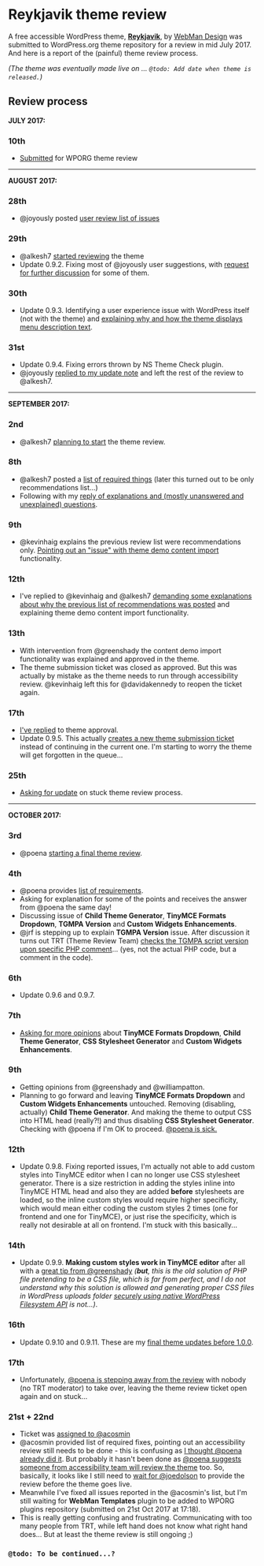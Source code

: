 # Reykjavik theme review

A free accessible WordPress theme, [**Reykjavik**](https://www.webmandesign.eu/portfolio/reykjavik-wordpress-theme/), by [WebMan Design](https://www.webmandesign.eu/) was submitted to WordPress.org theme repository for a review in mid July 2017. And here is a report of the (painful) theme review process.

*(The theme was eventually made live on ... `@todo: Add date when theme is released.`)*


## Review process

**JULY 2017:**

### 10th

- [Submitted](https://themes.trac.wordpress.org/ticket/44682) for WPORG theme review


---


**AUGUST 2017:**

### 28th

- @joyously posted [user review list of issues](https://themes.trac.wordpress.org/ticket/44682#comment:2)

### 29th

- @alkesh7 [started reviewing](https://themes.trac.wordpress.org/ticket/44682#comment:5) the theme
- Update 0.9.2. Fixing most of @joyously user suggestions, with [request for further discussion](https://themes.trac.wordpress.org/ticket/44682#comment:7) for some of them.

### 30th

- Update 0.9.3. Identifying a user experience issue with WordPress itself (not with the theme) and [explaining why and how the theme displays menu description text](https://themes.trac.wordpress.org/ticket/44682#comment:10).

### 31st

- Update 0.9.4. Fixing errors thrown by NS Theme Check plugin.
- @joyously [replied to my update note](https://themes.trac.wordpress.org/ticket/44682#comment:13) and left the rest of the review to @alkesh7.


---


**SEPTEMBER 2017:**

### 2nd

- @alkesh7 [planning to start](https://themes.trac.wordpress.org/ticket/44682#comment:14) the theme review.

### 8th

- @alkesh7 posted a [list of required things](https://themes.trac.wordpress.org/ticket/44682#comment:16) (later this turned out to be only recommendations list...)
- Following with my [reply of explanations and (mostly unanswered and unexplained) questions](https://themes.trac.wordpress.org/ticket/44682#comment:17).

### 9th

- @kevinhaig explains the previous review list were recommendations only. [Pointing out an "issue" with theme demo content import](https://themes.trac.wordpress.org/ticket/44682#comment:19) functionality.

### 12th

- I've replied to @kevinhaig and @alkesh7 [demanding some explanations about why the previous list of recommendations was posted](https://themes.trac.wordpress.org/ticket/44682#comment:21) and explaining theme demo content import functionality.

### 13th

- With intervention from @greenshady the content demo import functionality was explained and approved in the theme.
- The theme submission ticket was closed as approved. But this was actually by mistake as the theme needs to run through accessibility review. @kevinhaig left this for @davidakennedy to reopen the ticket again.

### 17th

- [I've replied](https://themes.trac.wordpress.org/ticket/44682#comment:28) to theme approval.
- Update 0.9.5. This actually [creates a new theme submission ticket](https://themes.trac.wordpress.org/ticket/46546) instead of continuing in the current one. I'm starting to worry the theme will get forgotten in the queue...

### 25th

- [Asking for update](https://themes.trac.wordpress.org/ticket/44682#comment:29) on stuck theme review process.


---


**OCTOBER 2017:**

### 3rd

- @poena [starting a final theme review](https://themes.trac.wordpress.org/ticket/44682#comment:30).

### 4th

- @poena provides [list of requirements](https://themes.trac.wordpress.org/ticket/46546#comment:3).
- Asking for explanation for some of the points and receives the answer from @poena the same day!
- Discussing issue of **Child Theme Generator**, **TinyMCE Formats Dropdown**, **TGMPA Version** and **Custom Widgets Enhancements**.
- @jrf is stepping up to explain **TGMPA Version** issue. After discussion it turns out TRT (Theme Review Team) [checks the TGMPA script version upon specific PHP comment](https://themes.trac.wordpress.org/ticket/46546#comment:14)... (yes, not the actual PHP code, but a comment in the code).

### 6th

- Update 0.9.6 and 0.9.7.

### 7th

- [Asking for more opinions](https://themes.trac.wordpress.org/ticket/46546#comment:21) about **TinyMCE Formats Dropdown**, **Child Theme Generator**, **CSS Stylesheet Generator** and **Custom Widgets Enhancements**.

### 9th

- Getting opinions from @greenshady and @williampatton.
- Planning to go forward and leaving **TinyMCE Formats Dropdown** and **Custom Widgets Enhancements** untouched. Removing (disabling, actually) **Child Theme Generator**. And making the theme to output CSS into HTML head (really?!) and thus disabling **CSS Stylesheet Generator**. Checking with @poena if I'm OK to proceed. [@poena is sick.](https://themes.trac.wordpress.org/ticket/46546#comment:27)

### 12th

- Update 0.9.8. Fixing reported issues, I'm actually not able to add custom styles into TinyMCE editor when I can no longer use CSS stylesheet generator. There is a size restriction in adding the styles inline into TinyMCE HTML head and also they are added **before** stylesheets are loaded, so the inline custom styles would require higher specificity, which would mean either coding the custom styles 2 times (one for frontend and one for TinyMCE), or just rise the specificity, which is really not desirable at all on frontend. I'm stuck with this basically...

### 14th

- Update 0.9.9. **Making custom styles work in TinyMCE editor** after all with a [great tip from @greenshady](https://themes.trac.wordpress.org/ticket/46546#comment:34) *(**but**, this is the old solution of PHP file pretending to be a CSS file, which is far from perfect, and I do not understand why this solution is allowed and generating proper CSS files in WordPress uploads folder [securely using native WordPress Filesystem API](https://themes.trac.wordpress.org/ticket/46546#comment:30) is not...)*.

### 16th

- Update 0.9.10 and 0.9.11. These are my [final theme updates before 1.0.0](https://themes.trac.wordpress.org/ticket/46546#comment:41).

### 17th

- Unfortunately, [@poena is stepping away from the review](https://themes.trac.wordpress.org/ticket/46546#comment:42) with nobody (no TRT moderator) to take over, leaving the theme review ticket open again and on stuck...

### 21st + 22nd

- Ticket was [assigned to @acosmin](https://themes.trac.wordpress.org/ticket/46546#comment:45)
- @acosmin provided list of required fixes, pointing out an accessibility review still needs to be done - this is confusing as [I thought @poena already did it](https://themes.trac.wordpress.org/ticket/46546#comment:47). But probably it hasn't been done as [@poena suggests someone from accessibility team will review the theme](https://themes.trac.wordpress.org/ticket/46546#comment:49) too. So, basically, it looks like I still need to [wait for @joedolson](https://themes.trac.wordpress.org/ticket/46546#comment:51) to provide the review before the theme goes live.
- Meanwhile I've fixed all issues reported in the @acosmin's list, but I'm still waiting for **WebMan Templates** plugin to be added to WPORG plugins repository (submitted on 21st Oct 2017 at 17:18).
- This is really getting confusing and frustrating. Communicating with too many people from TRT, while left hand does not know what right hand does... But at least the theme review is still ongoing ;)

### `@todo: To be continued...?`